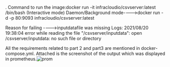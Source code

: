 

 .
  Command to run the image:docker run -it infracloudio/csvserver:latest /bin/bash (Interactive mode)
  Daemon/Background mode---->docker run -d -p 80:9093 infracloudio/csvserver:latest

   Reason for failing ---->inputdatafile was missing 
   Logs:
   2021/08/20 19:38:04 error while reading the file "/csvserver/inputdata": open /csvserver/inputdata: no such file or directory
 
 All the requirements related to part 2 and part3 are mentioned in docker-compose.yml.
 Attached is the screenshot of the output which was displayed in prometheus.![prom](https://user-images.githubusercontent.com/12791926/130285839-7a341c97-343d-4d53-a4aa-4215b3519975.PNG)


